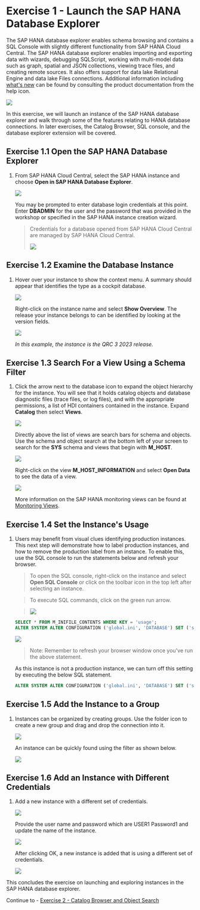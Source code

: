 # Exercise 1 - Launch the SAP HANA Database Explorer

The SAP HANA database explorer enables schema browsing and contains a SQL Console with slightly different functionality from SAP HANA Cloud Central.  The SAP HANA database explorer enables importing and exporting data with wizards, debugging SQLScript, working with multi-model data such as graph, spatial and JSON collections,  viewing trace files, and creating remote sources.  It also offers support for data lake Relational Engine and data lake Files connections.  Additional information including [what's new](https://help.sap.com/whats-new/2495b34492334456a49084831c2bea4e?Category=SAP%2520HANA%2520Database%2520Explorer&locale=en-US) can be found by consulting the product documentation from the help icon.

![](images/Help.png)

In this exercise, we will launch an instance of the SAP HANA database explorer and walk through some of the features relating to HANA database connections.  In later exercises, the Catalog Browser, SQL console, and the database explorer extension will be covered. 

## Exercise 1.1 Open the SAP HANA Database Explorer

1. From SAP HANA Cloud Central, select the SAP HANA instance and choose **Open in SAP HANA Database Explorer**.

    ![](images/OpenSQLConsole.png)

    You may be prompted to enter database login credentials at this point. Enter **DBADMIN** for the user and the password that was provided in the workshop or specified in the SAP HANA instance creation wizard.

    >Credentials for a database opened from SAP HANA Cloud Central are managed by SAP HANA Cloud Central.  
    >
    >![](images/Authentication.png)
    
## Exercise 1.2 Examine the Database Instance

1. Hover over your instance to show the context menu. A summary should appear that identifies the type as a cockpit database.

    ![](images/DBSummary.png)

     Right-click on the instance name and select **Show Overview**. The release your instance belongs to can be identified by looking at the version fields.

    ![](images/ShowOverview.png)

    *In this example, the instance is the QRC 3 2023 release.*

## Exercise 1.3 Search For a View Using a Schema Filter

1. Click the arrow next to the database icon to expand the object hierarchy for the instance. You will see that it holds catalog objects and database diagnostic files (trace files, or log files), and with the appropriate permissions, a list of HDI containers contained in the instance.  Expand **Catalog** then select **Views**.

    ![](images/Catalog.png)

      Directly above the list of views are search bars for schema and objects. Use the schema and object search  at the bottom left of your screen to search for the **SYS** schema and views that begin with **M_HOST**. 
    
    ![](images/SchemaMenu.png)
    
    Right-click on the view **M_HOST_INFORMATION** and select **Open Data** to see the data of a view.  
    
    ![](images/HostView.png)

    More information on the SAP HANA monitoring views can be found at [Monitoring Views](https://help.sap.com/viewer/c1d3f60099654ecfb3fe36ac93c121bb/2021_3_QRC/en-US/d3c10d23e8334a35afa8d9bdbc102366.html). 

## Exercise 1.4 Set the Instance's Usage

1. Users may benefit from visual clues identifying  production instances. This next step will demonstrate how to label production instances, and how to remove the production label from an instance. To enable this, use the SQL console to run the statements below and refresh your browser.
   
    >To open the SQL console, right-click on the instance and select **Open SQL Console** or click on the toolbar icon in the top left after selecting an instance.  

    >To execute SQL commands, click on the green run arrow.

    >![](images/open-sql-console.png)

    ```SQL
    SELECT * FROM M_INIFILE_CONTENTS WHERE KEY = 'usage';
    ALTER SYSTEM ALTER CONFIGURATION ('global.ini', 'DATABASE') SET ('system_information', 'usage') = 'production' WITH RECONFIGURE;
    ```

    ![](images/ProductionLabel.png)

    >Note: Remember to refresh your browser window once you've run the above statement.

    As this instance is not a production instance, we can turn off this setting by executing the below SQL statement.

    ```SQL
    ALTER SYSTEM ALTER CONFIGURATION ('global.ini', 'DATABASE') SET ('system_information', 'usage') = 'custom' WITH RECONFIGURE;
    ```

## Exercise 1.5 Add the Instance to a Group

1. Instances can be organized by creating groups. Use the folder icon  to create a new group and drag and drop the connection into it.

    ![](images/Groups.png)

    An instance can be quickly found using the filter as shown below.
    
    ![](images/Filter.png)

## Exercise 1.6 Add an Instance with Different Credentials

1. Add a new instance with a different set of credentials.

    ![](images/Add-database-with-a-different-user2.png)

    Provide the user name and password which are USER1 Password1 and update the name of the instance.

    ![](images/Add-database-with-a-different-user.png)

    After clicking OK, a new instance is added that is using a different set of credentials.

    ![](images/Add-database-with-a-different-user3.png)

This concludes the exercise on launching and exploring instances in the SAP HANA database explorer.

Continue to - [Exercise 2 - Catalog Browser and Object Search](../ex2/README.md)

